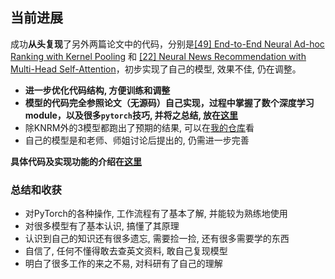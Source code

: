 <!--
 * @Author: Pt
 * @Date: 2020-11-20 12:54:29
 * @LastEditTime: 2020-12-24 19:23:57
 * @Description: 
-->
## 当前进展
成功**从头复现**了另外两篇论文中的代码，分别是[[49] End-to-End Neural Ad-hoc Ranking with Kernel Pooling](https://dl.acm.org/doi/pdf/10.1145/3077136.3080809) 和 [[22] Neural News Recommendation with Multi-Head Self-Attention](https://www.aclweb.org/anthology/D19-1671.pdf)，初步实现了自己的模型, 效果不佳, 仍在调整。

- **进一步优化代码结构, 方便训练和调整**
- **模型的代码完全参照论文（无源码）自己实现，过程中掌握了数个深度学习module，以及很多`pytorch`技巧, 并将之总结, 放在[这里](src/scripts/manual/torch_tips.ipynb)**
- 除KNRM外的3模型都跑出了预期的结果, 可以在[我的仓库](https://github.com/namespace-Pt/News-Recommendation)看
- 自己的模型是和老师、师姐讨论后提出的, 仍需进一步完善

**具体代码及实现功能的介绍在[这里](src/scripts/README.md)**

### 总结和收获
- 对PyTorch的各种操作, 工作流程有了基本了解, 并能较为熟练地使用
- 对很多模型有了基本认识, 搞懂了其原理
- 认识到自己的知识还有很多遗忘, 需要捡一捡, 还有很多需要学的东西
- 自信了, 任何不懂得敢去查英文资料, 敢自己复现模型
- 明白了很多工作的来之不易, 对科研有了自己的理解